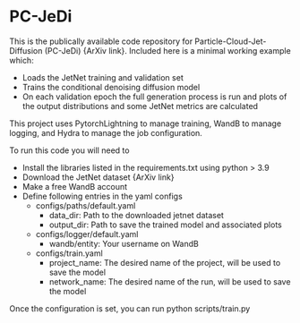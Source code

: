 # PC-JeDi

This is the publically available code repository for Particle-Cloud-Jet-Diffusion (PC-JeDi) {ArXiv link}.
Included here is a minimal working example which:
* Loads the JetNet training and validation set
* Trains the conditional denoising diffusion model
* On each validation epoch the full generation process is run and plots of the output distributions and some JetNet metrics are calculated


This project uses PytorchLightning to manage training, WandB to manage logging, and Hydra to manage the job configuration.


To run this code you will need to
* Install the libraries listed in the requirements.txt using python > 3.9
* Download the JetNet dataset {ArXiv link}
* Make a free WandB account
* Define following entries in the yaml configs
    * configs/paths/default.yaml
        * data_dir: Path to the downloaded jetnet dataset
        * output_dir: Path to save the trained model and associated plots
    * configs/logger/default.yaml
        * wandb/entity: Your username on WandB
    * configs/train.yaml
        * project_name: The desired name of the project, will be used to save the model
        * network_name: The desired name of the run, will be used to save the model

Once the configuration is set, you can run python scripts/train.py

